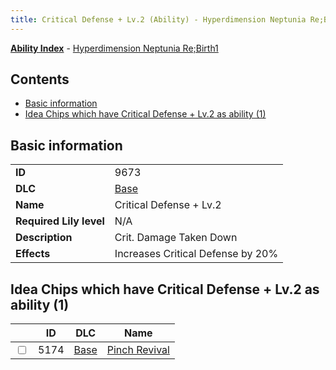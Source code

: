 ```yaml
---
title: Critical Defense + Lv.2 (Ability) - Hyperdimension Neptunia Re;Birth1
---
```


[**Ability Index**](/neptunia/rb1/ability/index.html) - [Hyperdimension Neptunia Re;Birth1](/neptunia/rb1)

## Contents

- [Basic information](#basic-information)
- [Idea Chips which have Critical Defense + Lv.2 as ability (1)](#idea-chips-which-have-critical-defense-lv2-as-ability-1)

## Basic information

|   |   |
| -- | -- |
| **ID** | 9673
**DLC** | [Base](/neptunia/rb1/dlc/1-base.html)
**Name** | Critical Defense + Lv.2
**Required Lily level** | N/A
**Description** | Crit. Damage Taken Down
**Effects** | Increases Critical Defense by 20% |


## Idea Chips which have Critical Defense + Lv.2 as ability (1)

|    | ID | DLC | Name |
| -- | -- | --- | ---- |
| <input type="checkbox" id="rb1-item-1-5174" class="trackbox" /> | 5174 | [Base](/neptunia/rb1/dlc/1-base.html) | [Pinch Revival](/neptunia/rb1/item/1-5174-pinch-revival.html) |
